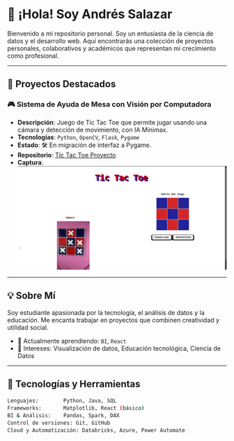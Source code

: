 # 👋 ¡Hola! Soy Andrés Salazar

Bienvenido a mi repositorio personal. Soy un entusiasta de la ciencia de datos y el desarrollo web. Aquí encontrarás una colección de proyectos personales, colaborativos y académicos que representan mi crecimiento como profesional.

---

## 🚀 Proyectos Destacados

### 🎮 Sistema de Ayuda de Mesa con Visión por Computadora
- **Descripción**: Juego de Tic Tac Toe que permite jugar usando una cámara y detección de movimiento, con IA Minimax.
- **Tecnologías**: `Python`, `OpenCV`, `Flask`, `Pygame`
- **Estado**: 🛠️ En migración de interfaz a Pygame.
- **Repositorio**: [Tic Tac Toe Proyecto](https://github.com/Jmuniz27/ProyectoMatDisc--Tic-Tac-Toe-With-Trees)
- **Captura**:  
  ![Demo del juego](32955557-4e09-42e8-9474-137e0bcd30f3.jpeg)

---

## 💡 Sobre Mí

Soy estudiante apasionada por la tecnología, el análisis de datos y la educación. Me encanta trabajar en proyectos que combinen creatividad y utilidad social.

- 🌱 Actualmente aprendiendo: `BI`, `React`
- 🧠 Intereses: Visualización de datos, Educación tecnológica, Ciencia de Datos

---

## 🧰 Tecnologías y Herramientas

```bash
Lenguajes:        Python, Java, SQL
Frameworks:       Matplotlib, React (básico)
BI & Análisis:    Pandas, Spark, DAX
Control de versiones: Git, GitHub
Cloud y Automatización: Databricks, Azure, Power Automate

